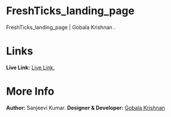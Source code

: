 # FreshTicks_landing_page


FreshTicks_landing_page | Gobala Krishnan .

# Links
<b>Live Link:</b> <a href="https://gkrizz.github.io/FreshTicks_landing_page/" target="_blank">Live Link.</a>

# More Info
<b>Author:</b> Sanjeevi Kumar.
<b>Designer & Developer:</b> <a href="https://gkrizz.github.io/1-Portfolio/" target="_blank">Gobala Krishnan</a>
